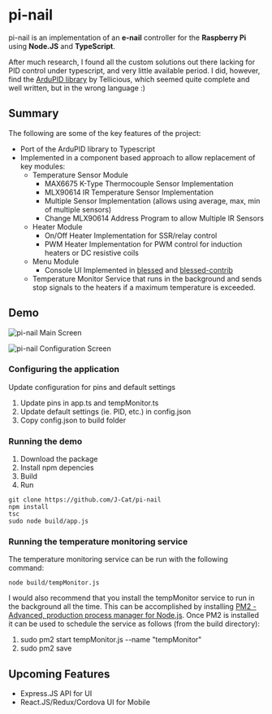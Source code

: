 # pi-nail

pi-nail is an implementation of an **e-nail** controller for the **Raspberry Pi** using **Node.JS** and **TypeScript**.

After much research, I found all the custom solutions out there lacking for PID control under typescript, and very little available period.  I did, however, find the [ArduPID library](https://github.com/Tellicious/ArduPID-Library) by Tellicious, which seemed quite complete and well written, but in the wrong language :)


## Summary

The following are some of the key features of the project:
- Port of the ArduPID library to Typescript
- Implemented in a component based approach to allow replacement of key modules:
  - Temperature Sensor Module
    - MAX6675 K-Type Thermocouple Sensor Implementation
    - MLX90614 IR Temperature Sensor Implementation
    - Multiple Sensor Implementation (allows using average, max, min of multiple sensors)
    - Change MLX90614 Address Program to allow Multiple IR Sensors
  - Heater Module
    - On/Off Heater Implementation for SSR/relay control
    - PWM Heater Implementation for PWM control for induction heaters or DC resistive coils
  - Menu Module
    - Console UI Implemented in [blessed](https://github.com/chjj/blessed) and [blessed-contrib](https://github.com/yaronn/blessed-contrib)
  - Temperature Monitor Service that runs in the background and sends stop signals to the heaters if a maximum temperature is exceeded.


## Demo

![pi-nail Main Screen](https://github.com/J-Cat/pi-nail/master/docs/images/pinail_blessed_contrib_main_screen.jpg)

![pi-nail Configuration Screen](https://github.com/J-Cat/pi-nail/master/docs/images/pinail_blessed_contrib_config_screen.jpg)

### Configuring the application

Update configuration for pins and default settings
1. Update pins in app.ts and tempMonitor.ts
2. Update default settings (ie. PID, etc.) in config.json
3. Copy config.json to build folder

### Running the demo

1. Download the package
2. Install npm depencies
3. Build
4. Run

```
git clone https://github.com/J-Cat/pi-nail
npm install
tsc
sudo node build/app.js
```

### Running the temperature monitoring service

The temperature monitoring service can be run with the following command:
```
node build/tempMonitor.js
```
I would also recommend that you install the tempMonitor service to run in the background all the time.  This can be accomplished by installing [PM2 - Advanced, production process manager for Node.js](http://pm2.keymetrics.io/).  Once PM2 is installed it can be used to schedule the service as follows (from the build directory):
1. sudo pm2 start tempMonitor.js --name "tempMonitor"
2. sudo pm2 save

## Upcoming Features
- Express.JS API for UI
- React.JS/Redux/Cordova UI for Mobile
